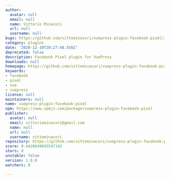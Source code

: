 ```yaml
---
author:
  avatar: null
  email: null
  name: Vittorio Minacori
  url: null
  username: null
bugs: https://github.com/vittominacori/vuepress-plugin-facebook-pixel/issues
category: plugins
date: '2020-12-10T20:27:48.556Z'
deprecated: false
description: Facebook Pixel plugin for VuePress
downloads: null
homepage: https://github.com/vittominacori/vuepress-plugin-facebook-pixel
keywords:
- facebook
- pixel
- vue
- vuepress
license: null
maintainers: null
name: vuepress-plugin-facebook-pixel
npm: https://www.npmjs.com/package/vuepress-plugin-facebook-pixel
publisher:
  avatar: null
  email: vittoriominacori@gmail.com
  name: null
  url: null
  username: vittominacori
repository: https://github.com/vittominacori/vuepress-plugin-facebook-pixel
score: 0.4426649045547142
stars: 0
unstable: false
version: 1.0.0
watchers: 0

---
```


